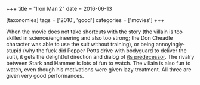 +++
title = "Iron Man 2"
date = 2016-06-13

[taxonomies]
tags = ['2010', 'good']
categories = ['movies']
+++

When the movie does not take shortcuts with the story (the villain is
too skilled in science/engineering and also too strong; the Don Cheadle
character was able to use the suit without training), or being
annoyingly-stupid (why the fuck did Pepper Potts drive with bodyguard to
deliver the suit), it gets the delightful direction and dialog of [its
predecessor]. The rivalry between Stark and Hammer is lots of fun to watch.
The villain is also fun to watch, even though his motivations were given
lazy treatment. All three are given very good performances.

[its predecessor]: http://tshepang.net/iron-man
